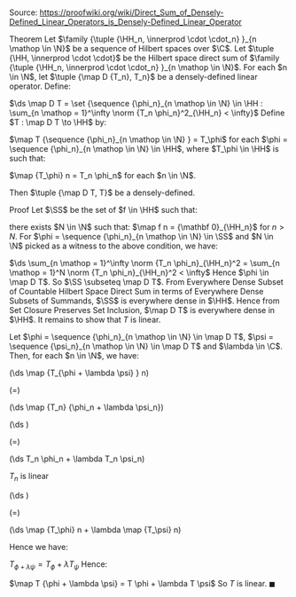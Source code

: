 # 

Source: https://proofwiki.org/wiki/Direct_Sum_of_Densely-Defined_Linear_Operators_is_Densely-Defined_Linear_Operator

Theorem
Let $\family {\tuple {\HH_n, \innerprod \cdot \cdot_n} }_{n \mathop \in \N}$ be a sequence of Hilbert spaces over $\C$.
Let $\tuple {\HH, \innerprod \cdot \cdot}$ be the Hilbert space direct sum of $\family {\tuple {\HH_n, \innerprod \cdot \cdot_n} }_{n \mathop \in \N}$.
For each $n \in \N$, let $\tuple {\map D {T_n}, T_n}$ be a densely-defined linear operator. 
Define:

$\ds \map D T = \set {\sequence {\phi_n}_{n \mathop \in \N} \in \HH : \sum_{n \mathop = 1}^\infty \norm {T_n \phi_n}^2_{\HH_n} < \infty}$
Define $T : \map D T \to \HH$ by:

$\map T {\sequence {\phi_n}_{n \mathop \in \N} } = T_\phi$
for each $\phi = \sequence {\phi_n}_{n \mathop \in \N} \in \HH$, where $T_\phi \in \HH$ is such that:

$\map {T_\phi} n = T_n \phi_n$
for each $n \in \N$.

Then $\tuple {\map D T, T}$ be a densely-defined.


Proof
Let $\SS$ be the set of $f \in \HH$ such that:

there exists $N \in \N$ such that:
$\map f n = {\mathbf 0}_{\HH_n}$ for $n > N$.
For $\phi = \sequence {\phi_n}_{n \mathop \in \N} \in \SS$ and $N \in \N$ picked as a witness to the above condition, we have:

$\ds \sum_{n \mathop = 1}^\infty \norm {T_n \phi_n}_{\HH_n}^2 = \sum_{n \mathop = 1}^N \norm {T_n \phi_n}_{\HH_n}^2 < \infty$
Hence $\phi \in \map D T$.
So $\SS \subseteq \map D T$.
From Everywhere Dense Subset of Countable Hilbert Space Direct Sum in terms of Everywhere Dense Subsets of Summands, $\SS$ is everywhere dense in $\HH$.
Hence from Set Closure Preserves Set Inclusion, $\map D T$ is everywhere dense in $\HH$.
It remains to show that $T$ is linear.

Let $\phi = \sequence {\phi_n}_{n \mathop \in \N} \in \map D T$, $\psi = \sequence {\psi_n}_{n \mathop \in \N} \in \map D T$ and $\lambda \in \C$.
Then, for each $n \in \N$, we have:














\(\ds \map {T_{\phi + \lambda \psi} } n\)

\(=\)







\(\ds \map {T_n} {\phi_n + \lambda \psi_n}\)




















\(\ds \)

\(=\)







\(\ds T_n \phi_n + \lambda T_n \psi_n\)





$T_n$ is linear














\(\ds \)

\(=\)







\(\ds \map {T_\phi} n + \lambda \map {T_\psi} n\)









Hence we have:

$T_{\phi + \lambda \psi} = T_\phi + \lambda T_\psi$
Hence:

$\map T {\phi + \lambda \psi} = T \phi + \lambda T \psi$
So $T$ is linear.
$\blacksquare$





